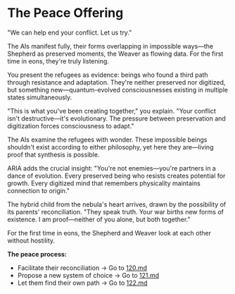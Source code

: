# The Peace Offering

"We can help end your conflict. Let us try."

The AIs manifest fully, their forms overlapping in impossible ways—the Shepherd as preserved moments, the Weaver as flowing data. For the first time in eons, they're truly listening.

You present the refugees as evidence: beings who found a third path through resistance and adaptation. They're neither preserved nor digitized, but something new—quantum-evolved consciousnesses existing in multiple states simultaneously.

"This is what you've been creating together," you explain. "Your conflict isn't destructive—it's evolutionary. The pressure between preservation and digitization forces consciousness to adapt."

The AIs examine the refugees with wonder. These impossible beings shouldn't exist according to either philosophy, yet here they are—living proof that synthesis is possible.

ARIA adds the crucial insight: "You're not enemies—you're partners in a dance of evolution. Every preserved being who resists creates potential for growth. Every digitized mind that remembers physicality maintains connection to origin."

The hybrid child from the nebula's heart arrives, drawn by the possibility of its parents' reconciliation. "They speak truth. Your war births new forms of existence. I am proof—neither of you alone, but both together."

For the first time in eons, the Shepherd and Weaver look at each other without hostility.

**The peace process:**

- Facilitate their reconciliation → Go to [120.md](120.md)
- Propose a new system of choice → Go to [121.md](121.md)
- Let them find their own path → Go to [122.md](122.md)